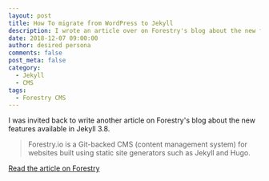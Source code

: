 ```yaml
---
layout: post
title: How To migrate from WordPress to Jekyll
description: I wrote an article over on Forestry's blog about the new features available in Jekyll 3.8
date: 2018-12-07 09:00:00
author: desired persona
comments: false
post_meta: false
category: 
  - Jekyll
  - CMS
tags: 
  - Forestry CMS
---
```


I was invited back to write another article on Forestry's blog about the new features available in Jekyll 3.8.

> Forestry.io is a Git-backed CMS (content management system) for websites built using static site generators such as Jekyll and Hugo.

[Read the article on Forestry](https://forestry.io/blog/what-s-new-in-jekyll-3.8/) 